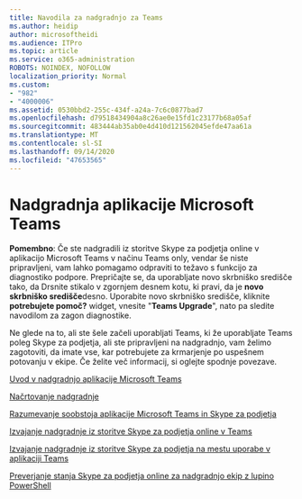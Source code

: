 ```yaml
---
title: Navodila za nadgradnjo za Teams
ms.author: heidip
author: microsoftheidi
ms.audience: ITPro
ms.topic: article
ms.service: o365-administration
ROBOTS: NOINDEX, NOFOLLOW
localization_priority: Normal
ms.custom:
- "982"
- "4000006"
ms.assetid: 0530bbd2-255c-434f-a24a-7c6c0877bad7
ms.openlocfilehash: d79518434904a8c26ae0e15fd1c23177b68a05af
ms.sourcegitcommit: 483444ab35ab0e4d410d121562045efde47aa61a
ms.translationtype: MT
ms.contentlocale: sl-SI
ms.lasthandoff: 09/14/2020
ms.locfileid: "47653565"
---
```

# <a name="microsoft-teams-upgrade"></a>Nadgradnja aplikacije Microsoft Teams

**Pomembno**: Če ste nadgradili iz storitve Skype za podjetja online v aplikacijo Microsoft Teams v načinu Teams only, vendar še niste pripravljeni, vam lahko pomagamo odpraviti to težavo s funkcijo za diagnostiko podpore. Prepričajte se, da uporabljate novo skrbniško središče tako, da Drsnite stikalo v zgornjem desnem kotu, ki pravi, da je **novo skrbniško središče**desno. Uporabite novo skrbniško središče, kliknite **potrebujete pomoč?** widget, vnesite "**Teams Upgrade**", nato pa sledite navodilom za zagon diagnostike.

Ne glede na to, ali ste šele začeli uporabljati Teams, ki že uporabljate Teams poleg Skype za podjetja, ali ste pripravljeni na nadgradnjo, vam želimo zagotoviti, da imate vse, kar potrebujete za krmarjenje po uspešnem potovanju v ekipe. Če želite več informacij, si oglejte spodnje povezave.

[Uvod v nadgradnjo aplikacije Microsoft Teams](https://docs.microsoft.com/MicrosoftTeams/upgrade-start-here)

[Načrtovanje nadgradnje](https://docs.microsoft.com/MicrosoftTeams/upgrade-plan-journey)

[Razumevanje soobstoja aplikacije Microsoft Teams in Skype za podjetja](https://docs.microsoft.com/MicrosoftTeams/teams-and-skypeforbusiness-coexistence-and-interoperability)

[Izvajanje nadgradnje iz storitve Skype za podjetja online v Teams](https://docs.microsoft.com/MicrosoftTeams/upgrade-to-teams-execute-skypeforbusinessonline)

[Izvajanje nadgradnje iz storitve Skype za podjetja na mestu uporabe v aplikaciji Teams](https://docs.microsoft.com/MicrosoftTeams/upgrade-to-teams-execute-skypeforbusinesshybridonprem)
 
[Preverjanje stanja Skype za podjetja online za nadgradnjo ekip z lupino PowerShell](https://docs.microsoft.com/powershell/module/skype/get-csteamsupgradestatus?view=skype-ps)